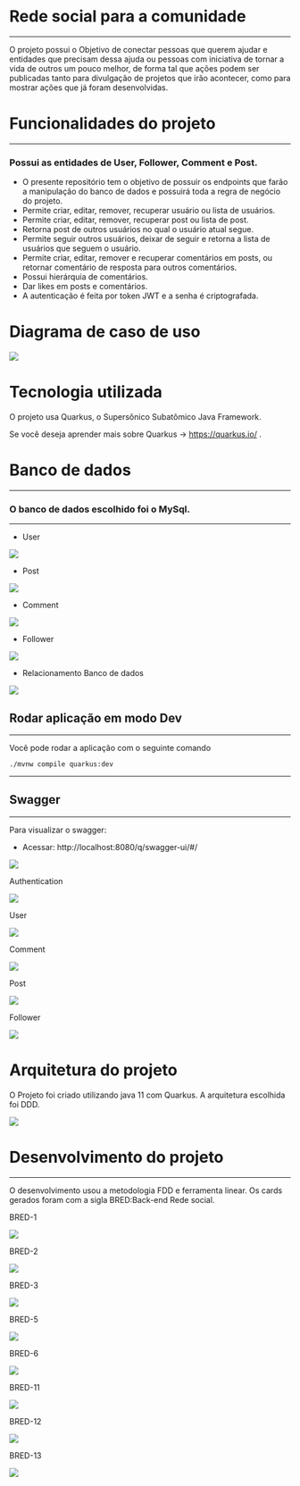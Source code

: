 # Rede social para a comunidade 

---

O projeto possui o Objetivo de conectar pessoas que querem ajudar e entidades que precisam dessa ajuda ou pessoas com iniciativa de tornar a vida de outros um pouco melhor, de forma tal que ações
podem ser publicadas tanto para divulgação de projetos que irão acontecer, como para mostrar ações que já foram desenvolvidas.

# Funcionalidades do projeto

---

### Possui as entidades de User, Follower, Comment e Post.

* O presente repositório tem o objetivo de possuir os endpoints que farão a manipulação do banco de dados e possuirá toda a regra de negócio do projeto.
* Permite criar, editar, remover, recuperar usuário ou lista de usuários.
* Permite criar, editar, remover, recuperar post ou lista de post. 
* Retorna post de outros usuários no qual o usuário atual segue.
* Permite seguir outros usuários, deixar de seguir e retorna a lista de usuários que seguem o usuário.
* Permite criar, editar, remover e recuperar comentários em posts, ou retornar comentário de resposta para outros comentários.
* Possui hierárquia de comentários.
* Dar likes em posts e comentários.
* A autenticação é feita por token JWT e a senha é criptografada.

# Diagrama de caso de uso

![](images/DiagramaRedeSocial.png)

# Tecnologia utilizada

O projeto usa Quarkus, o Supersônico Subatômico Java Framework.

Se você deseja aprender mais sobre Quarkus -> https://quarkus.io/ .

# Banco de dados

----

### O banco de dados escolhido foi o MySql.

---

* User 

![](images/user.png)

* Post

![](images/posts.png)

* Comment

![](images/comments.png)

* Follower

![](images/followers.png)

* Relacionamento Banco de dados

![](images/relacionamentoBancoDeDados.png)


## Rodar aplicação em modo Dev

---

Você pode rodar a aplicação com o seguinte comando
```shell script
./mvnw compile quarkus:dev
```

---

## Swagger

---

Para visualizar o swagger:

* Acessar: http://localhost:8080/q/swagger-ui/#/

![](images/swagger.png)

Authentication

![](images/authentication-swagger.png)

User

![](images/user-swagger.png)

Comment

![](images/comment-swagger.png)

Post

![](images/post-swagger.png)

Follower

![](images/follower-swagger.png)

# Arquitetura do projeto

O Projeto foi criado utilizando java 11 com Quarkus. A arquitetura escolhida foi DDD.

![](images/arquitetura-de-pasta.png)

# Desenvolvimento do projeto

---

O desenvolvimento usou a metodologia FDD e ferramenta linear.
Os cards gerados foram com a sigla BRED:Back-end Rede social.

BRED-1

![](images/BRED-1.png)

BRED-2

![](images/BRED-2.png)

BRED-3

![](images/BRED-3.png)

BRED-5

![](images/BRED-5.png)

BRED-6

![](images/BRED-6.png)

BRED-11

![](images/BRED-11.png)

BRED-12

![](images/BRED-12.png)

BRED-13

![](images/BRED-13.png)



